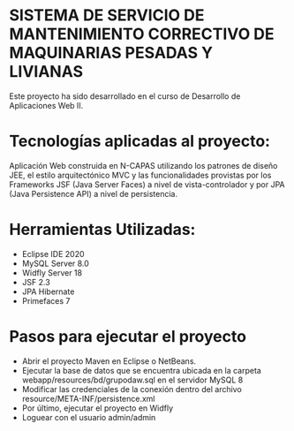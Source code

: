 # SISTEMA DE SERVICIO DE MANTENIMIENTO CORRECTIVO DE MAQUINARIAS PESADAS Y LIVIANAS

Este proyecto ha sido desarrollado en el curso de Desarrollo de Aplicaciones Web II.

# Tecnologías aplicadas al proyecto:

Aplicación Web construida en N-CAPAS utilizando los patrones de diseño JEE, el estilo arquitectónico MVC y las funcionalidades provistas por los Frameworks JSF (Java Server Faces) a nivel de vista-controlador y por JPA (Java Persistence API) a nivel de persistencia. 

# Herramientas Utilizadas:

- Eclipse IDE 2020
- MySQL Server 8.0
- Widfly Server 18
- JSF 2.3
- JPA Hibernate
- Primefaces 7

# Pasos para ejecutar el proyecto

- Abrir el proyecto Maven en Eclipse o NetBeans.
- Ejecutar la base de datos que se encuentra ubicada en la carpeta webapp/resources/bd/grupodaw.sql en el servidor MySQL 8
- Modificar las credenciales de la conexión dentro del archivo resource/META-INF/persistence.xml
- Por último, ejecutar el proyecto en Widfly
- Loguear con el usuario admin/admin
